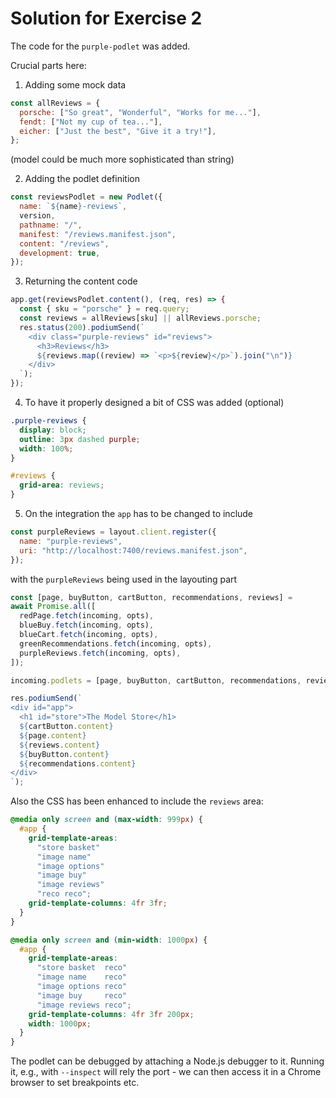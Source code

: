 # Solution for Exercise 2

The code for the `purple-podlet` was added.

Crucial parts here:

1. Adding some mock data

```js
const allReviews = {
  porsche: ["So great", "Wonderful", "Works for me..."],
  fendt: ["Not my cup of tea..."],
  eicher: ["Just the best", "Give it a try!"],
};
```

(model could be much more sophisticated than string)

2. Adding the podlet definition

```js
const reviewsPodlet = new Podlet({
  name: `${name}-reviews`,
  version,
  pathname: "/",
  manifest: "/reviews.manifest.json",
  content: "/reviews",
  development: true,
});
```

3. Returning the content code

```js
app.get(reviewsPodlet.content(), (req, res) => {
  const { sku = "porsche" } = req.query;
  const reviews = allReviews[sku] || allReviews.porsche;
  res.status(200).podiumSend(`
    <div class="purple-reviews" id="reviews">
      <h3>Reviews</h3>
      ${reviews.map((review) => `<p>${review}</p>`).join("\n")}
    </div>
  `);
});
```

4. To have it properly designed a bit of CSS was added (optional)

```css
.purple-reviews {
  display: block;
  outline: 3px dashed purple;
  width: 100%;
}

#reviews {
  grid-area: reviews;
}
```

5. On the integration the `app` has to be changed to include

```js
const purpleReviews = layout.client.register({
  name: "purple-reviews",
  uri: "http://localhost:7400/reviews.manifest.json",
});
```

with the `purpleReviews` being used in the layouting part

```js
const [page, buyButton, cartButton, recommendations, reviews] =
await Promise.all([
  redPage.fetch(incoming, opts),
  blueBuy.fetch(incoming, opts),
  blueCart.fetch(incoming, opts),
  greenRecommendations.fetch(incoming, opts),
  purpleReviews.fetch(incoming, opts),
]);

incoming.podlets = [page, buyButton, cartButton, recommendations, reviews];

res.podiumSend(`
<div id="app">
  <h1 id="store">The Model Store</h1>
  ${cartButton.content}
  ${page.content}
  ${reviews.content}
  ${buyButton.content}
  ${recommendations.content}
</div>
`);
```

Also the CSS has been enhanced to include the `reviews` area:

```css
@media only screen and (max-width: 999px) {
  #app {
    grid-template-areas:
      "store basket"
      "image name"
      "image options"
      "image buy"
      "image reviews"
      "reco reco";
    grid-template-columns: 4fr 3fr;
  }
}

@media only screen and (min-width: 1000px) {
  #app {
    grid-template-areas:
      "store basket  reco"
      "image name    reco"
      "image options reco"
      "image buy     reco"
      "image reviews reco";
    grid-template-columns: 4fr 3fr 200px;
    width: 1000px;
  }
}
```

The podlet can be debugged by attaching a Node.js debugger to it. Running it, e.g., with `--inspect` will rely the port - we can then access it in a Chrome browser to set breakpoints etc.
